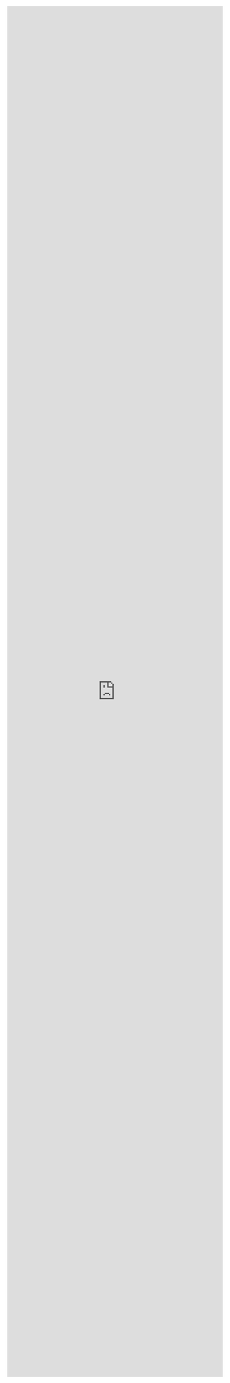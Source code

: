 <!DOCTYPE html>
<html lang="en">
<head>
    <meta charset="UTF-8">
    <meta name="viewport" content="width=device-width, initial-scale=1.0">
    <title>Fullscreen Modd.io Game</title>
    <style>
        body, html {
            margin: 0;
            padding: 0;
            width: 100%;
            height: 100%;
            overflow: hidden;
            display: flex;
            justify-content: center;
            align-items: center;
            background-color: white; /* Background color */
        }
        .game-container {
            width: 100vw; /* Full width */
            height: 80vh; /* Adjust height */
            max-width: 1600px; /* Optional max width (change if needed) */
        }
        iframe {
            width: 100%; /* Fill container width */
            height: 100%; /* Fill container height */
            border: none;
        }
    </style>
</head>
<body>
    <div class="game-container">
        <iframe src="https://www.modd.io/play/demogamgomoke/" allowfullscreen></iframe>
    </div>
</body>
</html>
